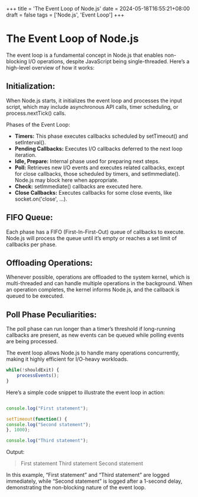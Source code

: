 +++
title = 'The Event Loop of Node.js'
date = 2024-05-18T16:55:21+08:00
draft = false
tags = ['Node.js', 'Event Loop']
+++

# The Event Loop of Node.js

The event loop is a fundamental concept in Node.js that enables non-blocking I/O operations, despite JavaScript being single-threaded. Here’s a high-level overview of how it works:

## Initialization:

When Node.js starts, it initializes the event loop and processes the input script, which may include asynchronous API calls, timer scheduling, or process.nextTick() calls.

Phases of the Event Loop:

- **Timers:** This phase executes callbacks scheduled by setTimeout() and setInterval().
- **Pending Callbacks:** Executes I/O callbacks deferred to the next loop iteration.
- **Idle, Prepare:** Internal phase used for preparing next steps.
- **Poll:** Retrieves new I/O events and executes related callbacks, except for close callbacks, those scheduled by timers, and setImmediate(). Node.js may block here when appropriate.
- **Check:** setImmediate() callbacks are executed here.
- **Close Callbacks:** Executes callbacks for some close events, like socket.on('close', ...).

## FIFO Queue:

Each phase has a FIFO (First-In-First-Out) queue of callbacks to execute. Node.js will process the queue until it’s empty or reaches a set limit of callbacks per phase.

## Offloading Operations:

Whenever possible, operations are offloaded to the system kernel, which is multi-threaded and can handle multiple operations in the background. When an operation completes, the kernel informs Node.js, and the callback is queued to be executed.

## Poll Phase Peculiarities:

The poll phase can run longer than a timer’s threshold if long-running callbacks are present, as new events can be queued while polling events are being processed.

The event loop allows Node.js to handle many operations concurrently, making it highly efficient for I/O-heavy workloads.

```Javascript
while(!shouldExit) {
    processEvents();
}
```

Here’s a simple code snippet to illustrate the event loop in action:

```JavaScript

console.log("First statement");

setTimeout(function() {
console.log("Second statement");
}, 1000);

console.log("Third statement");
```

Output:

> First statement
> Third statement
> Second statement

In this example, “First statement” and “Third statement” are logged immediately, while “Second statement” is logged after a 1-second delay, demonstrating the non-blocking nature of the event loop.
